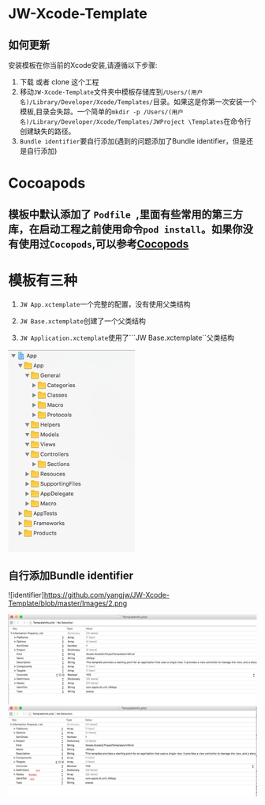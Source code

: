 # JW-Xcode-Template

## 如何更新

安装模板在你当前的Xcode安装,请遵循以下步骤:

1. 下载 或者 clone 这个工程
2. 移动```JW-Xcode-Template```文件夹中模板存储库到```/Users/(用户名)/Library/Developer/Xcode/Templates/```目录。如果这是你第一次安装一个模板,目录会失踪。一个简单的```mkdir -p /Users/(用户名)/Library/Developer/Xcode/Templates/JWProject \Templates```在命令行创建缺失的路径。
3. ```Bundle identifier```要自行添加(遇到的问题添加了Bundle identifier，但是还是自行添加)

# Cocoapods 
## 模板中默认添加了 ```Podfile ```,里面有些常用的第三方库，在启动工程之前使用命令```pod install```。如果你没有使用过```Cocopods```,可以参考[Cocopods](https://cocoapods.org/)

# 模板有三种

1. ```JW App.xctemplate```一个完整的配置，没有使用父类结构

2. ```JW Base.xctemplate```创建了一个父类结构

3. ```JW Application.xctemplate```使用了```JW Base.xctemplate``父类结构


![目录](https://github.com/yangjw/JW-Xcode-Template/blob/master/Images/1.png)

## 自行添加Bundle identifier
![identifier]https://github.com/yangjw/JW-Xcode-Template/blob/master/Images/2.png


![TemplateInfo](https://github.com/yangjw/JW-Xcode-Template/blob/master/Images/3.png)
![TemplateInfo](https://github.com/yangjw/JW-Xcode-Template/blob/master/Images/4.png)
